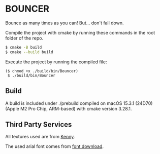 # BOUNCER

Bounce as many times as you can! But... don't fall down.

Compile the project with cmake by running these commands in the root folder of the repo.

```bash
$ cmake -B build
$ cmake --build build
```

Execute the project by running the compiled file:

```
($ chmod +x ./build/bin/Bouncer)
 $ ./build/bin/Bouncer
 ```

## Build

A build is included under ./prebuild compiled on macOS 15.3.1 (24D70) (Apple M2 Pro Chip, ARM-based) with cmake version 3.28.1.


## Third Party Services

All textures used are from [Kenny](https://kenney.nl/assets).

The used arial font comes from [font.download](https://font.download/font/arial).

